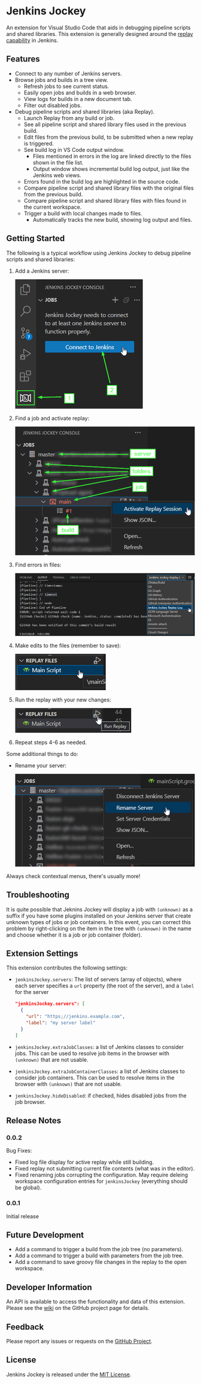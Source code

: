 # Jenkins Jockey

An extension for Visual Studio Code that aids in debugging pipeline scripts and shared libraries. This
extension is generally designed around the [replay
capability](https://www.jenkins.io/blog/2016/04/14/replay-with-pipeline/) in Jenkins.

## Features

- Connect to any number of Jenkins servers.
- Browse jobs and builds in a tree view.
  - Refresh jobs to see current status.
  - Easily open jobs and builds in a web browser.
  - View logs for builds in a new document tab.
  - Filter out disabled jobs.
- Debug pipeline scripts and shared libraries (aka Replay).
  - Launch Replay from any build or job.
  - See all pipeline script and shared library files used in the previous build.
  - Edit files from the previous build, to be submitted when a new replay is triggered.
  - See build log in VS Code output window.
    - Files mentioned in errors in the log are linked directly to the files shown in the file list.
    - Output window shows incremental build log output, just like the Jenkins web views.
  - Errors found in the build log are highlighted in the source code.
  - Compare pipeline script and shared library files with the original files from the previous build.
  - Compare pipeline script and shared library files with files found in the current workspace.
  - Trigger a build with local changes made to files.
    - Automatically tracks the new build, showing log output and files.

## Getting Started

The following is a typical workflow using Jenkins Jockey to debug pipeline scripts and shared libraries:

1. Add a Jenkins server:

   ![Connect Jenkins Server](https://github.com/douppc/jenkins-jockey/raw/HEAD/docs/images/connect-server.png)
2. Find a job and activate replay:

   ![Activate Replay](https://github.com/douppc/jenkins-jockey/raw/HEAD/docs/images/tree-active-replay.png)
3. Find errors in files:

   ![Replay Log](https://github.com/douppc/jenkins-jockey/raw/HEAD/docs/images/replay-log.png)
4. Make edits to the files (remember to save):

   ![Replay File Pick](https://github.com/douppc/jenkins-jockey/raw/HEAD/docs/images/replay-file-pick.png)
5. Run the replay with your new changes:

   ![Run Replay](https://github.com/douppc/jenkins-jockey/raw/HEAD/docs/images/run-replay.png)
6. Repeat steps 4-6 as needed.

Some additional things to do:

- Rename your server:
  
  ![Rename Server](https://github.com/douppc/jenkins-jockey/raw/HEAD/docs/images/rename-server.png)

Always check contextual menus, there's usually more!

## Troubleshooting

It is quite possible that Jeknins Jockey will display a job with `(unknown)` as a suffix if you have some
plugins installed on your Jenkins server that create unknown types of jobs or job containers. In this event,
you can correct this problem by right-clicking on the item in the tree with `(unknown)` in the name and choose
whether it is a job or job container (folder).

## Extension Settings

This extension contributes the following settings:

- `jenkinsJockey.servers`: The list of servers (array of objects), where each server specifies a `url`
  property (the root of the server), and a `label` for the server

  ```json
  "jenkinsJockey.servers": [
    {
      "url": "https;//jenkins.example.com",
      "label": "my server label"
    }
  ]
  ```

- `jenkinsJockey.extraJobClasses`: a list of Jenkins classes to consider jobs. This can be used to resolve job
  items in the browser with `(unknown)` that are not usable.
- `jenkinsJockey.extraJobContainerClasses`: a list of Jenkins classes to consider job containers. This can be
  used to resolve items in the browser with `(unknown)` that are not usable.
- `jenkinsJockey.hideDisabled`: if checked, hides disabled jobs from the job browser.

## Release Notes

### 0.0.2

Bug Fixes: 

- Fixed log file display for active replay while still building.
- Fixed replay not submitting current file contents (what was in the editor).
- Fixed renaming jobs corrupting the configuration. May require deleing workspace configuration entries for
  `jenkinsJockey` (everything should be global).

### 0.0.1

Initial release

## Future Development

- Add a command to trigger a build from the job tree (no parameters).
- Add a command to trigger a build with parameters from the job tree.
- Add a command to save groovy file changes in the replay to the open workspace.

## Developer Information

An API is available to access the functionality and data of this extension. Please see the
[wiki](https://github.com/douppc/jenkins-jockey/wiki) on the GitHub project page for details.

## Feedback

Please report any issues or requests on the [GitHub
Project](https://https://github.com/douppc/jenkins-jockey).

## License

Jenkins Jockey is released under the [MIT License](https://github.com/douppc/jenkins-jockey/blob/HEAD/LICENSE).
